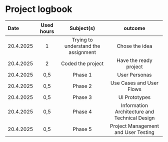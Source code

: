 # Project logbook

| Date  | Used hours | Subject(s) |  outcome |
| :---  |     :---:      |     :---:      |     :---:      |
| 20.4.2025 | 1 | Trying to understand the assignment  | Chose the idea  |
| 20.4.2025 | 2 | Coded the project  | Have the ready project  |
| 20.4.2025 | 0,5 | Phase 1   | User Personas  |
| 20.4.2025 | 0,5 | Phase 2   | Use Cases and User Flows  |
| 20.4.2025 | 0,5 |  Phase 3    | UI Prototypes  |
| 20.4.2025 | 0,5 |  Phase 4  | Information Architecture and Technical Design  |
| 20.4.2025 | 0,5 | Phase 5    | Project Management and User Testing  |
